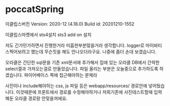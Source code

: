 # poccatSpring

이클립스버전
Version: 2020-12 (4.18.0)
Build id: 20201210-1552

이클립스마켓에서
sts4설치
sts3 add on 설치

저도 긴가민가하면서 진행한거라 미흡한부분많을거라 생각합니다.
logger로 마이바티스찍어보려고 했는데 무슨짓을 해도 안나오더라구요.
나중에 좀더 손대 보겠습니다.

오라클은 간단한 sql문을 기존 xml문서에 추가해서
집에 있는 오라클 DB에서 간략한 select결과 가져오는걸로  만들었습니다.
파일 올리는 부분은 오늘중으로 추가하도록 하겠습니다.
파이어베이스 쪽에 접근해야하는 문제라

사진이나 include해야하는 css, js 파일 등은
webapp/resources/ 경로안에 넣어뒀습니다. 
이것때문에 프론트에서 경로를 수정해야하거나
저희기존에 사진테스트할때 입력해둔 오라클 경로랑
안맞을꺼에요.
